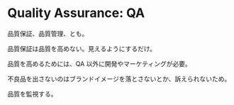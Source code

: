 # Quality Assurance: QA

品質保証、品質管理、とも。

品質保証は品質を高めない。見えるようにするだけ。

品質を高めるためには、QA 以外に開発やマーケティングが必要。

不良品を出さないのはブランドイメージを落とさないとか、訴えられないため。

品質を監視する。
